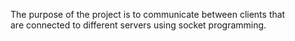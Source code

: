 The purpose of the project is to communicate between clients that are connected to different servers using socket programming.
